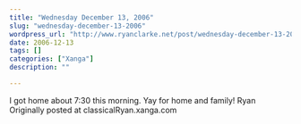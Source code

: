 ```yaml
---
title: "Wednesday December 13, 2006"
slug: "wednesday-december-13-2006"
wordpress_url: "http://www.ryanclarke.net/post/wednesday-december-13-2006/"
date: 2006-12-13
tags: []
categories: ["Xanga"]
description: ""

---
```


I got home about 7:30 this morning. Yay for home and family!
Ryan
Originally posted at classicalRyan.xanga.com
